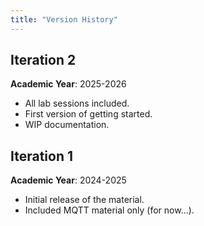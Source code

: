 ```yaml
---
title: "Version History"
---
```


## Iteration 2

**Academic Year**: 2025-2026

* All lab sessions included.
* First version of getting started.
* WIP documentation.

## Iteration 1

**Academic Year**: 2024-2025

* Initial release of the material.
* Included MQTT material only (for now...).
